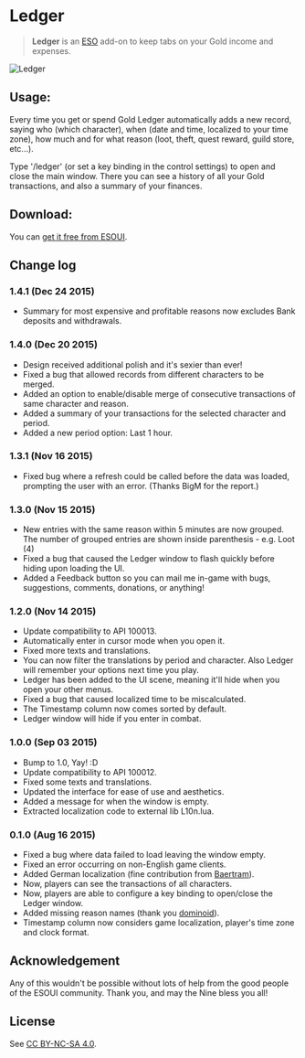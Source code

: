# Ledger

> **Ledger** is an [ESO](http://www.elderscrollsonline.com) add-on to keep tabs on your Gold income and expenses.

![Ledger](https://raw.githubusercontent.com/haggen/Ledger/master/ledger.jpg)

## Usage:

Every time you get or spend Gold Ledger automatically adds a new record, saying who (which character), when (date and time, localized to your time zone), how much and for what reason (loot, theft, quest reward, guild store, etc...).

Type '/ledger' (or set a key binding in the control settings) to open and close the main window. There you can see a history of all your Gold transactions, and also a summary of your finances.

## Download:

You can [get it free from ESOUI](http://www.esoui.com/downloads/info1172-Ledger.html).

## Change log

### 1.4.1 (Dec 24 2015)

- Summary for most expensive and profitable reasons now excludes Bank deposits and withdrawals.

### 1.4.0 (Dec 20 2015)

- Design received additional polish and it's sexier than ever!
- Fixed a bug that allowed records from different characters to be merged.
- Added an option to enable/disable merge of consecutive transactions of same character and reason.
- Added a summary of your transactions for the selected character and period.
- Added a new period option: Last 1 hour.

### 1.3.1 (Nov 16 2015)

- Fixed bug where a refresh could be called before the data was loaded, prompting the user with an error. (Thanks BigM for the report.)

### 1.3.0 (Nov 15 2015)

- New entries with the same reason within 5 minutes are now grouped. The number of grouped entries are shown inside parenthesis - e.g. Loot (4)
- Fixed a bug that caused the Ledger window to flash quickly before hiding upon loading the UI.
- Added a Feedback button so you can mail me in-game with bugs, suggestions, comments, donations, or anything!

### 1.2.0 (Nov 14 2015)

- Update compatibility to API 100013.
- Automatically enter in cursor mode when you open it.
- Fixed more texts and translations.
- You can now filter the translations by period and character. Also Ledger will remember your options next time you play.
- Ledger has been added to the UI scene, meaning it'll hide when you open your other menus.
- Fixed a bug that caused localized time to be miscalculated.
- The Timestamp column now comes sorted by default.
- Ledger window will hide if you enter in combat.

### 1.0.0 (Sep 03 2015)

- Bump to 1.0, Yay! :D
- Update compatibility to API 100012.
- Fixed some texts and translations.
- Updated the interface for ease of use and aesthetics.
- Added a message for when the window is empty.
- Extracted localization code to external lib L10n.lua.

### 0.1.0 (Aug 16 2015)

- Fixed a bug where data failed to load leaving the window empty.
- Fixed an error occurring on non-English game clients.
- Added German localization (fine contribution from [Baertram](http://www.esoui.com/forums/member.php?u=2028)).
- Now, players can see the transactions of all characters.
- Now, players are able to configure a key binding to open/close the Ledger window.
- Added missing reason names (thank you [dominoid](http://www.esoui.com/forums/member.php?u=345)).
- Timestamp column now considers game localization, player's time zone and clock format.

## Acknowledgement

Any of this wouldn't be possible without lots of help from the good people of the ESOUI community. Thank you, and may the Nine bless you all!

## License

See [CC BY-NC-SA 4.0](http://creativecommons.org/licenses/by-nc-sa/4.0/).
